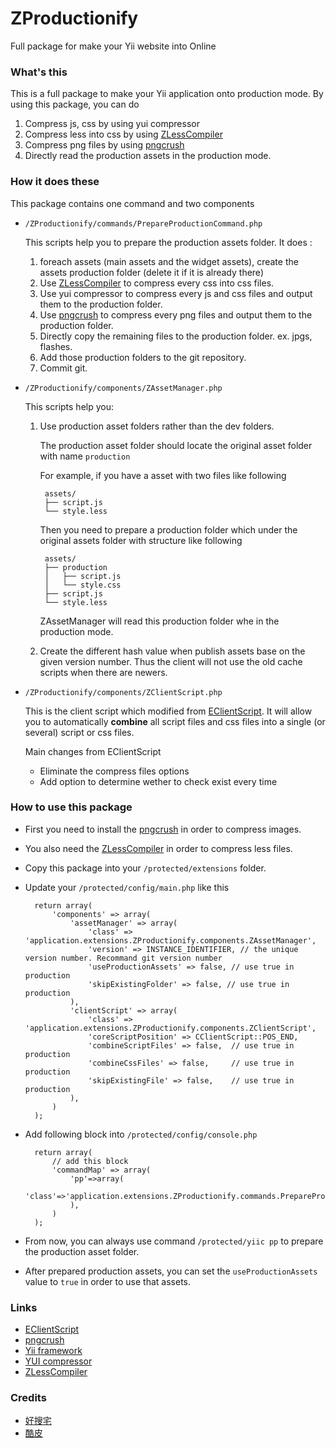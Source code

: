ZProductionify
==============

Full package for make your Yii website into Online

### What's this

This is a full package to make your Yii application onto production mode. By using this package, you can do

1. Compress js, css by using yui compressor
2. Compress less into css by using [ZLessCompiler][ZLessCompiler]
3. Compress png files by using [pngcrush][pngcrush]
4. Directly read the production assets in the production mode.

### How it does these

This package contains one command and two components

* `/ZProductionify/commands/PrepareProductionCommand.php`

    This scripts help you to prepare the production assets folder.
    It does :

    1. foreach assets (main assets and the widget assets), create the assets production folder (delete it if it is already there)
    2. Use [ZLessCompiler][ZLessCompiler] to compress every css into css files.
    3. Use yui compressor to compress every js and css files and output them to the production folder.
    4. Use [pngcrush][pngcrush] to compress every png files and output them to the production folder.
    5. Directly copy the remaining files to the production folder. ex. jpgs, flashes.
    6. Add those production folders to the git repository.
    7. Commit git.

* `/ZProductionify/components/ZAssetManager.php`

    This scripts help you:

    1. Use production asset folders rather than the dev folders.

        The production asset folder should locate the original asset folder with name `production`

        For example, if you have a asset with two files like following

            assets/
            ├── script.js
            └── style.less

        Then you need to prepare a production folder which under the original assets folder with structure like following

            assets/
            ├── production
            │   ├── script.js
            │   └── style.css
            ├── script.js
            └── style.less

        ZAssetManager will read this production folder whe in the production mode.

    2. Create the different hash value when publish assets base on the given version number. Thus the client will not use the old cache scripts when there are newers.

* `/ZProductionify/components/ZClientScript.php`

    This is the client script which modified from [EClientScript][EClientScript]. It will allow you to automatically **combine** all script files and css files into a single (or several) script or css files.

    Main changes from EClientScript

    * Eliminate the compress files options
    * Add option to determine wether to check exist every time

### How to use this package

* First you need to install the [pngcrush][pngcrush] in order to compress images.

* You also need the [ZLessCompiler][ZLessCompiler] in order to compress less files.

* Copy this package into your `/protected/extensions` folder.

* Update your `/protected/config/main.php` like this

        return array(
            'components' => array(
                'assetManager' => array(
                    'class' => 'application.extensions.ZProductionify.components.ZAssetManager',
                    'version' => INSTANCE_IDENTIFIER, // the unique version number. Recommand git version number
                    'useProductionAssets' => false, // use true in production
                    'skipExistingFolder' => false, // use true in production
                ),
                'clientScript' => array(
                    'class' => 'application.extensions.ZProductionify.components.ZClientScript',
                    'coreScriptPosition' => CClientScript::POS_END,
                    'combineScriptFiles' => false,  // use true in production
                    'combineCssFiles' => false,     // use true in production
                    'skipExistingFile' => false,    // use true in production
                ),
            )
        );

* Add following block into `/protected/config/console.php`

        return array(
            // add this block
            'commandMap' => array(
                'pp'=>array(
                   'class'=>'application.extensions.ZProductionify.commands.PrepareProductionCommand',
                ),
            )
        );

* From now, you can always use command `/protected/yiic pp` to prepare the production asset folder.

* After prepared production assets, you can set the `useProductionAssets` value to `true` in order to use that assets.


### Links

* [EClientScript][EClientScript]
* [pngcrush][pngcrush]
* [Yii framework](http://www.yiiframework.com/)
* [YUI compressor](http://developer.yahoo.com/yui/compressor/)
* [ZLessCompiler][ZLessCompiler]

### Credits

* [好搜宅](http://www.howso.com.tw)
* [酷皮](http://www.coolpics.com.tw)

[EClientScript]: (http://www.yiiframework.com/extension/eclientscript/)
[pngcrush]: (http://pmt.sourceforge.net/pngcrush/)
[ZLessCompiler]: (https://github.com/wallat/ZLessCompiler)

